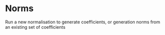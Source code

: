 # Norms
Run a new normalisation to generate coefficients, or generation norms from an existing set of coefficients
